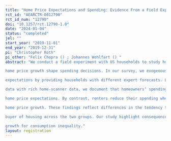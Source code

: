 ```yaml
---
title: "Home Price Expectations and Spending: Evidence From a Field Experiment"
rct_id: "AEARCTR-0012790"
rct_id_num: "12790"
doi: "10.1257/rct.12790-1.0"
date: "2024-01-04"
status: "completed"
jel: ""
start_year: "2019-11-01"
end_year: "2019-12-31"
pi: "Christopher Roth"
pi_other: "Felix Chopra () ; Johannes Wohlfart () "
abstract: "We conduct a field experiment with US households to study how expectations about long-run
home price growth shape spending decisions. In our survey, we exogenously vary these
expectations by providing households with different expert forecasts. Linking the survey
data with rich home-scanner data, we document that homeowners’ spending is inelastic to
home price expectations. By contrast, renters reduce their spending when expecting higher
home price growth. These findings reflect differences in the tendency to be a future net
buyer of housing across the two groups. Our study highlight consequences of asset price
growth for consumption inequality."
layout: registration
---
```


